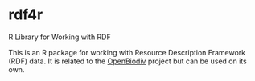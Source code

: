 # rdf4r
R Library for Working with RDF

This is an R package for working with Resource Description Framework (RDF) data. It is related to the [OpenBiodiv](http://openbiodiv.net) project but can be used on its own.

